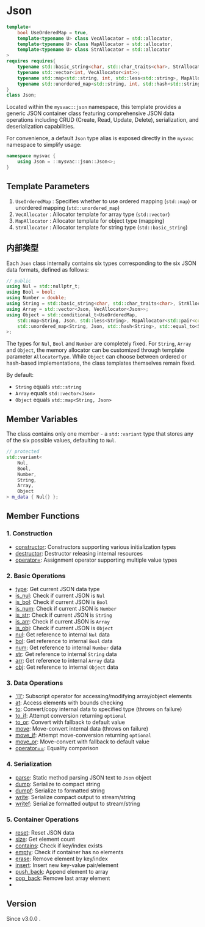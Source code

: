 # **Json**

```cpp
template<
    bool UseOrderedMap = true,
    template<typename U> class VecAllocator = std::allocator,
    template<typename U> class MapAllocator = std::allocator,
    template<typename U> class StrAllocator = std::allocator
>
requires requires{
    typename std::basic_string<char, std::char_traits<char>, StrAllocator<char>>;
    typename std::vector<int, VecAllocator<int>>;
    typename std::map<std::string, int, std::less<std::string>, MapAllocator<std::pair<const std::string, int>>>;
    typename std::unordered_map<std::string, int, std::hash<std::string>, std::equal_to<std::string>, MapAllocator<std::pair<const std::string, int>>>;
}
class Json;
```

Located within the `mysvac::json` namespace, this template provides a generic JSON container class featuring comprehensive JSON data operations including CRUD (Create, Read, Update, Delete), serialization, and deserialization capabilities.

For convenience, a default `Json` type alias is exposed directly in the `mysvac` namespace to simplify usage:

```cpp
namespace mysvac {
    using Json = ::mysvac::json::Json<>;
}
```

## Template Parameters

1. `UseOrderedMap` : Specifies whether to use ordered mapping (`std::map`) or unordered mapping (`std::unordered_map`)
2. `VecAllocator` : Allocator template for array type (`std::vector`)
3. `MapAllocator` : Allocator template for object type (mapping)
4. `StrAllocator` : Allocator template for string type (`std::basic_string`)

## 内部类型

Each `Json` class internally contains six types corresponding to the six JSON data formats, defined as follows:

```cpp
// public
using Nul = std::nullptr_t;
using Bool = bool;
using Number = double;
using String = std::basic_string<char, std::char_traits<char>, StrAllocator<char>>;
using Array = std::vector<Json, VecAllocator<Json>>;
using Object = std::conditional_t<UseOrderedMap,
    std::map<String, Json, std::less<String>, MapAllocator<std::pair<const String, Json>>>,
    std::unordered_map<String, Json, std::hash<String>, std::equal_to<String>, MapAllocator<std::pair<const String, Json>>>
>;
```

The types for `Nul`, `Bool` and `Number` are completely fixed. For `String`, `Array` and `Object`, the memory allocator can be customized through template parameter `AllocatorType`.
While `Object` can choose between ordered or hash-based implementations, the class templates themselves remain fixed.

By default:
- `String` equals `std::string`
- `Array` equals `std::vector<Json>`
- `Object` equals `std::map<String, Json>`

## Member Variables

The class contains only one member - a `std::variant` type that stores any of the six possible values, defaulting to `Nul`.

```cpp
// protected
std::variant<
    Nul,
    Bool,
    Number,
    String,
    Array,
    Object
> m_data { Nul{} };
```

## Member Functions

### 1. Construction

- [constructor](constructor.md): Constructors supporting various initialization types
- [destructor](destructor.md): Destructor releasing internal resources
- [operator=](operator_assign.md): Assignment operator supporting multiple value types

### 2. Basic Operations

- [type](type.md): Get current JSON data type
- [is_nul](is_nul.md): Check if current JSON is `Nul`
- [is_bol](is_bol.md): Check if current JSON is `Bool`
- [is_num](is_num.md): Check if current JSON is `Number`
- [is_str](is_str.md): Check if current JSON is `String`
- [is_arr](is_arr.md): Check if current JSON is `Array`
- [is_obj](is_obj.md): Check if current JSON is `Object`
- [nul](get_nul.md): Get reference to internal `Nul` data
- [bol](get_bol.md): Get reference to internal `Bool` data
- [num](get_num.md): Get reference to internal `Number` data
- [str](get_str.md): Get reference to internal `String` data
- [arr](get_arr.md): Get reference to internal `Array` data
- [obj](get_obj.md): Get reference to internal `Object` data

### 3. Data Operations

- ['[]'](operator_bracket.md): Subscript operator for accessing/modifying array/object elements
- [at](at.md): Access elements with bounds checking
- [to](to.md): Convert/copy internal data to specified type (throws on failure)
- [to_if](to_if.md): Attempt conversion returning `optional`
- [to_or](to_or.md): Convert with fallback to default value
- [move](move.md): Move-convert internal data (throws on failure)
- [move_if](move_if.md): Attempt move-conversion returning `optional`
- [move_or](move_or.md): Move-convert with fallback to default value
- [operator==](operator_eq.md): Equality comparison

### 4. Serialization

- [parse](parse.md): Static method parsing JSON text to `Json` object
- [dump](dump.md): Serialize to compact string
- [dumpf](dumpf.md): Serialize to formatted string
- [write](write.md): Serialize compact output to stream/string
- [writef](writef.md): Serialize formatted output to stream/string

### 5. Container Operations

- [reset](reset.md): Reset JSON data
- [size](size.md): Get element count
- [contains](contains.md): Check if key/index exists
- [empty](empty.md): Check if container has no elements
- [erase](erase.md): Remove element by key/index
- [insert](insert.md): Insert new key-value pair/element
- [push_back](push_back.md): Append element to array
- [pop_back](pop_back.md): Remove last array element
- 
## Version

Since v3.0.0 .
